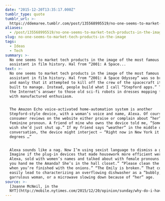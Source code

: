 ```yaml
---
date: "2015-12-20T13:35:17.000Z"
tumblr_type: quote
tumblr_url: >-
  https://ddemaree.tumblr.com/post/135568995519/no-one-seems-to-market-tech-products-in-the-image
aliases:
  - /post/135568995519/no-one-seems-to-market-tech-products-in-the-image
slug: no-one-seems-to-market-tech-products-in-the-image
tags:
  - Ideas
  - Tech
summary: >-
  No one seems to market tech products in the image of the most famous virtual
  assistant in film history. Hal from “2001: A Space...
text: >-
  No one seems to market tech products in the image of the most famous virtual
  assistant in film history. Hal from “2001: A Space Odyssey” was so brilliant
  and manly that it attempted to kill off the crew of the spacecraft it was
  built to manage. Instead, people build what I call “Stepford apps.” These are
  the Internet’s answer to those old sci-fi robots in dresses mopping floors
  with manufactured enthusiasm.


  The Amazon Echo voice-activated home-automation system is another
  Stepford-style device, with a woman’s voice and name, Alexa. Of course
  consumer reviews on the website either praise or complain about “her” with the
  feminine pronoun. A friend of mine who owns the device told me, “Sometimes I
  wish she’d just shut up.” If my friend says “weather” in the middle of a
  conversation, the device might interject — “Right now in New York it is 45
  degrees …”


  Alexa sounds like a nag. Now I’m using sexist language to dismiss a gadget.
  Imagine if the plug-in devices that made housework more efficient were, like
  Alexa, sold with women’s names and talked about with female pronouns. “Could
  you hand me the Amanda? She’s in the hall closet.” “Please clean the Sarah
  when you’re finished with the onions.” “The Emily is broken.” That could
  easily lead to characterizing an overflowing dishwasher as a “bubbly,”
  garrulous woman, or a microwave slowing down because of “her” age.
source: >-
  [Joanne McNeil, in the
  NYT](http://mobile.nytimes.com/2015/12/20/opinion/sunday/why-do-i-have-to-call-this-app-julie.html)
---
```

